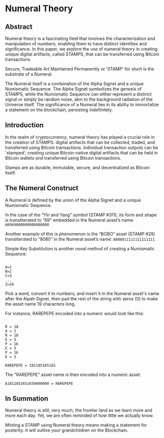# Numeral Theory #

## Abstract ##

Numeral theory is a fascinating field that involves the characterization and manipulation of numbers, enabling them to have distinct identities and significance. In this paper, we explore the use of numeral theory in creating unique digital artifacts, called STAMPS, that can be transferred using Bitcoin transactions. 

Secure, Tradeable Art Maintained Permanently or 'STAMP' for short is the substrate of a Numeral.

The Numeral itself is a combination of the Alpha Signet and a unique Numismatic Sequence. The Alpha Signet symbolizes the genesis of STAMPS, while the Numismatic Sequence can either represent a distinct signal or simply be random noise, akin to the background radiation of the Universe itself. The significance of a Numeral lies in its ability to immortalize a statement on the blockchain, persisting indefinitely.


## Introduction ##

In the realm of cryptocurrency, numeral theory has played a crucial role in the creation of STAMPS: digital artifacts that can be collected, traded, and transferred using Bitcoin transactions. Individual transaction outputs can be 'stamped', creating unique Bitcoin-native digital artifacts that can be held in Bitcoin wallets and transferred using Bitcoin transactions.

Stamps are as durable, immutable, secure, and decentralized as Bitcoin itself.

## The Numeral Construct ##

A Numeral is defined by the union of the Alpha Signet and a unique Numismatic Sequence.

In the case of the “Yin and Yang” symbol (STAMP #311), its form and shape is transliterated to “69” embedded in the Numeral asset’s name: `A6969000000000000000`

Another example of this is phenomenon is the “BOBO” asset (STAMP #29) transliterated to “8080” in the Numeral asset’s name: `A808011111111111111`

Simple Key Substitution is another noval method of creating a Numismatic Sequence:

<code>
A=1
B=2
C=3
...
Z=26</code>

Pick a word, convert it to numbers, and insert it in the Numeral asset's name after the Alpah Signet, then pad the rest of the string with zeros (0) to make the asset name 19 characters long.

For instance, RAREPEPE encoded into a numeric would look like this:

<code>
R = 18
A = 1
R = 18
E = 5
P = 16
E = 5
P = 16
E = 5</code>

<code>RAREPEPE = 181185165165</code>

The "RAREPEPE" asset name is then encoded into a numeric asset.

<code>A1811851651650000000 = RAREPEPE</code>


## In Summation ##

Numeral theory is still, very much, the frontier land as we learn more and more each day. Yet, we are often reminded of how little we actually know.

Minting a STAMP using Numeral theory means making a statement for posterity. It will outlive your grandchildren on the Blockchain.
